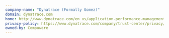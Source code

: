 ```yaml
---
company-name: "Dynatrace (Formally Gomez)"
domain: dynatrace.com
home: http://www.dynatrace.com/en_us/application-performance-management.html
privacy-policy: https://www.dynatrace.com/company/trust-center/privacy/
owned-by: Compuware
---
```





